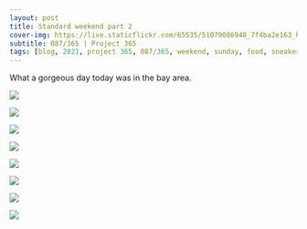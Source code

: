 ```yaml
---
layout: post
title: Standard weekend part 2
cover-img: https://live.staticflickr.com/65535/51079086948_7f4ba2e163_h.jpg
subtitle: 087/365 | Project 365
tags: [blog, 2021, project 365, 087/365, weekend, sunday, food, sneakers]
---
```

<style>
  .intro-header.big-img {
    background-position:center 
  }
</style>
What a gorgeous day today was in the bay area.
<p class="post-img-wrap">
  <img src="https://live.staticflickr.com/65535/51079781641_712ce4d3f7_h.jpg">
</p>
<p class="post-img-wrap">
  <img src="https://live.staticflickr.com/65535/51079854367_210286a143_h.jpg">
</p>
<p class="post-img-wrap">
  <img src="https://live.staticflickr.com/65535/51079760716_fba50df077_h.jpg">
</p>
<p class="post-img-wrap">
  <img src="https://live.staticflickr.com/65535/51079744881_f1d3df246b_h.jpg">
</p>
<p class="post-img-wrap">
  <img src="https://live.staticflickr.com/65535/51079866686_665fa1dda2_h.jpg">
</p>
<p class="post-img-wrap">
  <img src="https://live.staticflickr.com/65535/51080681141_c0e296e370_h.jpg">
</p>
<p class="post-img-wrap">
  <img src="https://live.staticflickr.com/65535/51079175773_38cc629b05_h.jpg">
</p>
<p class="post-img-wrap">
  <img src="https://live.staticflickr.com/65535/51080969267_01cb151426_h.jpg">
</p>
